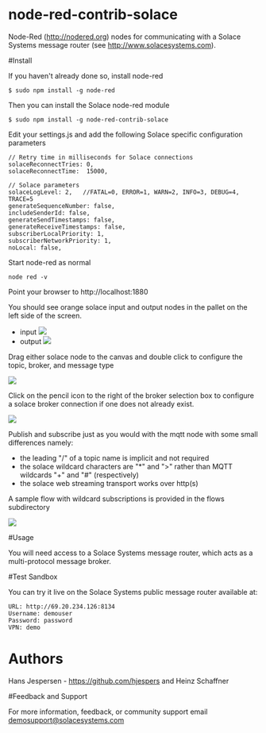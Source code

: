 node-red-contrib-solace
========================

Node-Red (http://nodered.org) nodes for communicating with a Solace Systems message router (see http://www.solacesystems.com).

#Install

If you haven't already done so, install node-red

    $ sudo npm install -g node-red

Then you can install the Solace node-red module 

    $ sudo npm install -g node-red-contrib-solace

Edit your settings.js and add the following Solace specific configuration parameters 

    // Retry time in milliseconds for Solace connections
    solaceReconnectTries: 0,
    solaceReconnectTime:  15000,

    // Solace parameters
    solaceLogLevel: 2,   //FATAL=0, ERROR=1, WARN=2, INFO=3, DEBUG=4, TRACE=5
    generateSequenceNumber: false,
    includeSenderId: false,
    generateSendTimestamps: false,
    generateReceiveTimestamps: false,
    subscriberLocalPriority: 1,
    subscriberNetworkPriority: 1,
    noLocal: false,

Start node-red as normal

    node red -v

Point your browser to http://localhost:1880

You should see orange solace input and output nodes in the pallet on the left side of the screen.
<ul>
    <li>input <img src="https://github.com/hjespers/node-red-contrib-solace/blob/master/images/solace_input_node.png"></li>
    <li>output <img src="https://github.com/hjespers/node-red-contrib-solace/blob/master/images/solace_output_node.png"></li>
</ul>


Drag either solace node to the canvas and double click to configure the topic, broker, and message type

<img src="https://github.com/hjespers/node-red-contrib-solace/blob/master/images/edit_solace_node.png">


Click on the pencil icon to the right of the broker selection box to configure a solace broker connection if one does not already exist.

<img src="https://github.com/hjespers/node-red-contrib-solace/blob/master/images/edit_solace_broker_config.png">

Publish and subscribe just as you would with the mqtt node with some small differences namely:
<ul>
    <li>the leading "/" of a topic name is implicit and not required</li>
    <li>the solace wildcard characters are "*" and ">" rather than MQTT wildcards "+" and "#" (respectively)</li>
    <li>the solace web streaming transport works over http(s)
</ul>

A sample flow with wildcard subscriptions is provided in the flows subdirectory

<img src="https://github.com/hjespers/node-red-contrib-solace/blob/master/flows/sample_solace_pubsub_flow.png">

#Usage

You will need access to a Solace Systems message router, which acts as a multi-protocol message broker.

#Test Sandbox

You can try it live on the Solace Systems public message router available at:

    URL: http://69.20.234.126:8134
    Username: demouser
    Password: password
    VPN: demo

# Authors

Hans Jespersen -  https://github.com/hjespers and Heinz Schaffner 

#Feedback and Support

For more information, feedback, or community support email demosupport@solacesystems.com

